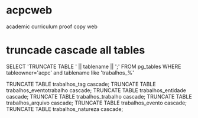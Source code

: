 # acpcweb
academic curriculum proof copy web

# truncade cascade all tables
SELECT 'TRUNCATE TABLE ' ||  tablename || ';'
FROM pg_tables
WHERE tableowner='acpc'
	and tablename like 'trabalhos_%'

TRUNCATE TABLE trabalhos_tag cascade;
TRUNCATE TABLE trabalhos_eventotrabalho cascade;
TRUNCATE TABLE trabalhos_entidade cascade;
TRUNCATE TABLE trabalhos_trabalho cascade;
TRUNCATE TABLE trabalhos_arquivo cascade;
TRUNCATE TABLE trabalhos_evento cascade;
TRUNCATE TABLE trabalhos_natureza cascade;